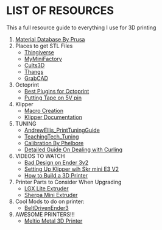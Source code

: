 # LIST OF RESOURCES
This a full resource guide to everything I use for 3D printing
1. [Material Database By Prusa](https://help.prusa3d.com/materials)
2. Places to get STL Files
    * [Thingiverse](https://www.thingiverse.com/)
    * [MyMiniFactory](https://www.myminifactory.com/)
    * [Cults3D](https://cults3d.com/en)
    * [Thangs](https://thangs.com/)
    * [GrabCAD](https://grabcad.com/library/category/3d-printing)
 3. Octoprint
    * [Best Plugins for Octoprint](https://all3dp.com/2/must-have-octoprint-plugins/)
    * [Putting Tape on 5V pin](https://community.octoprint.org/t/put-tape-on-the-5v-pin-why-and-how/13574)
4. Klipper
    * [Macro Creation](https://klipper.discourse.group/t/macro-creation-tutorial/30/6)
    * [Klipper Documentation](https://www.klipper3d.org/)
5. TUNING
    * [AndrewEllis_PrintTuningGuide](https://github.com/AndrewEllis93/Print-Tuning-Guide)
    * [TeachingTech_Tuning](https://teachingtechyt.github.io/index.html)
    * [Calibration By Phelbore](https://www.thingiverse.com/phelbore/collections/calibration)
    * [Detailed Guide On Dealing with Curling](https://www.3dprintem.com/detailed-guide-on-3d-print-first-layer-curling/#:~:text=The%20hot%20filament%20that%20can,show%20itself%20after%20several%20layers)
 6. VIDEOS TO WATCH
    * [Bad Design on Ender 3v2](https://youtu.be/9kN6WPuLrKU)
    * [Setting Up Klipper wih Skr mini E3 V2](https://youtu.be/dZEL_ycAOLs)
    * [How to Build a 3D Printer](https://youtu.be/qub5chyIQ0s)
 7. Printer Parts to Consider When Upgrading
    * [LGX Lite Extruder](https://www.bondtech.se/product/lgx-lite-extruder-no-motor/)
    * [Sherpa Mini Extruder](https://github.com/Annex-Engineering/Sherpa_Mini-Extruder)
 8. Cool Mods to do on printer:
    * [BeltDrivenEnder3](https://github.com/kevinakasam/BeltDrivenEnder3)
 9. AWESOME PRINTERS!!!
    * [Meltio Metal 3D Printer](https://meltio3d.com/?campaignid=14749959790&adgroupid=130368276649&adid=547830834691&gclid=Cj0KCQjwjN-SBhCkARIsACsrBz5z-hRWU4lovgoBKr_CH55x8sFH3Wjw6odmjvNdACiEbIHt5ZlJyLgaAhMXEALw_wcB)
  
